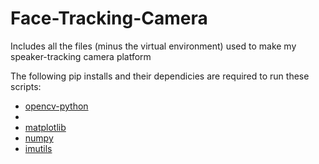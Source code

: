# Face-Tracking-Camera
Includes all the files (minus the virtual environment) used to make my speaker-tracking camera platform

The following pip installs and their dependicies are required to run these scripts:<br>
<ul>
<li><a href = "https://pypi.org/project/opencv-python/">opencv-python<a><li>
<li><a href = "https://pypi.org/project/matplotlib/">matplotlib<a>
<li><a href = "https://pypi.org/project/numpy/">numpy<a>
<li><a href = "https://pypi.org/project/imutils/">imutils<a>




<ul>